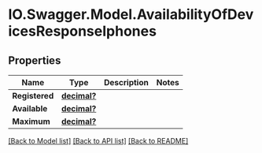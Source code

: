 # IO.Swagger.Model.AvailabilityOfDevicesResponseIphones
## Properties

Name | Type | Description | Notes
------------ | ------------- | ------------- | -------------
**Registered** | [**decimal?**](BigDecimal.md) |  | 
**Available** | [**decimal?**](BigDecimal.md) |  | 
**Maximum** | [**decimal?**](BigDecimal.md) |  | 

[[Back to Model list]](../README.md#documentation-for-models) [[Back to API list]](../README.md#documentation-for-api-endpoints) [[Back to README]](../README.md)

